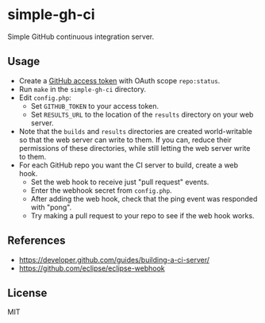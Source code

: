 # simple-gh-ci

Simple GitHub continuous integration server.

## Usage

- Create a [GitHub access token](https://help.github.com/articles/creating-an-access-token-for-command-line-use/)
  with OAuth scope `repo:status`.
- Run `make` in the `simple-gh-ci` directory.
- Edit `config.php`:
  - Set `GITHUB_TOKEN` to your access token.
  - Set `RESULTS_URL` to the location of the `results` directory on your web
    server.
- Note that the `builds` and `results` directories are created world-writable
  so that the web server can write to them. If you can, reduce their
  permissions of these directories, while still letting the web server write to
  them.
- For each GitHub repo you want the CI server to build, create a web hook.
  - Set the web hook to receive just "pull request" events.
  - Enter the webhook secret from `config.php`.
  - After adding the web hook, check that the ping event was responded with
    "pong".
  - Try making a pull request to your repo to see if the web hook works.

## References

- https://developer.github.com/guides/building-a-ci-server/
- https://github.com/eclipse/eclipse-webhook

## License

MIT
